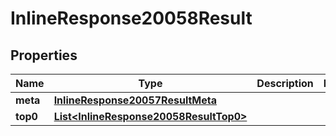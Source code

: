# InlineResponse20058Result

## Properties
Name | Type | Description | Notes
------------ | ------------- | ------------- | -------------
**meta** | [**InlineResponse20057ResultMeta**](InlineResponse20057ResultMeta.md) |  | 
**top0** | [**List&lt;InlineResponse20058ResultTop0&gt;**](InlineResponse20058ResultTop0.md) |  | 
